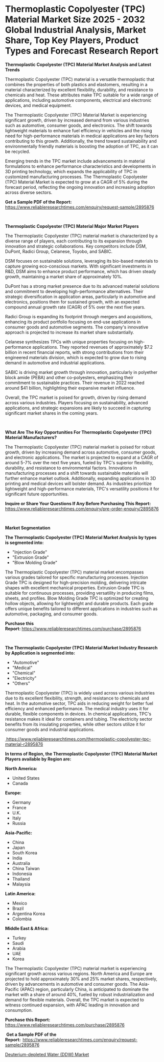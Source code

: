 <p><h1>Thermoplastic Copolyester (TPC) Material Market Size 2025 - 2032 Global Industrial Analysis, Market Share, Top Key Players, Product Types and Forecast Research Report</h1></p><p><strong>Thermoplastic Copolyester (TPC) Material Market Analysis and Latest Trends</strong></p>
<p><p>Thermoplastic Copolyester (TPC) material is a versatile thermoplastic that combines the properties of both plastics and elastomers, resulting in a material characterized by excellent flexibility, durability, and resistance to chemicals and heat. These attributes make TPC suitable for a wide range of applications, including automotive components, electrical and electronic devices, and medical equipment.</p><p>The Thermoplastic Copolyester (TPC) Material Market is experiencing significant growth, driven by increased demand from various industries such as automotive, consumer goods, and electronics. The shift towards lightweight materials to enhance fuel efficiency in vehicles and the rising need for high-performance materials in medical applications are key factors contributing to this growth. Additionally, the trend toward sustainability and environmentally friendly materials is boosting the adoption of TPC, as it can be recycled.</p><p>Emerging trends in the TPC market include advancements in material formulations to enhance performance characteristics and developments in 3D printing technology, which expands the applicability of TPC in customized manufacturing processes. The Thermoplastic Copolyester (TPC) Material Market is expected to grow at a CAGR of 5% during the forecast period, reflecting the ongoing innovation and increasing adoption across diverse sectors.</p></p>
<p><strong>Get a Sample PDF of the Report:&nbsp;</strong> <a href="https://www.reliableresearchtimes.com/enquiry/request-sample/2895876?utm_campaign=2199&utm_medium=2&utm_source=Github&utm_content=ia&utm_term=15032025&utm_id=thermoplastic-copolyester-tpc-material">https://www.reliableresearchtimes.com/enquiry/request-sample/2895876</a></p>
<p>&nbsp;</p>
<p><strong>Thermoplastic Copolyester (TPC) Material Major Market Players</strong></p>
<p><p>The Thermoplastic Copolyester (TPC) material market is characterized by a diverse range of players, each contributing to its expansion through innovation and strategic collaborations. Key competitors include DSM, DuPont, Radici Group, Celanese, Toyobo, and SABIC.</p><p>DSM focuses on sustainable solutions, leveraging its bio-based materials to capture growing eco-conscious markets. With significant investments in R&D, DSM aims to enhance product performance, which has driven steady growth, maintaining a market share of approximately 10%.</p><p>DuPont has a strong market presence due to its advanced material solutions and commitment to developing high-performance alternatives. Their strategic diversification in application areas, particularly in automotive and electronics, positions them for sustained growth, with an expected compound annual growth rate (CAGR) of 5% over the next five years.</p><p>Radici Group is expanding its footprint through mergers and acquisitions, enhancing its product portfolio focusing on end-use applications in consumer goods and automotive segments. The company's innovative approach is projected to increase its market share substantially.</p><p>Celanese synthesizes TPCs with unique properties focusing on high-performance applications. They reported revenues of approximately $7.2 billion in recent financial reports, with strong contributions from their engineered materials division, which is expected to grow due to rising demand in automotive and industrial applications.</p><p>SABIC is driving market growth through innovation, particularly in polyether block amide (PEBA) and other co-polyesters, emphasizing their commitment to sustainable practices. Their revenue in 2022 reached around $41 billion, highlighting their expansive market influence.</p><p>Overall, the TPC market is poised for growth, driven by rising demand across various industries. Players focusing on sustainability, advanced applications, and strategic expansions are likely to succeed in capturing significant market shares in the coming years.</p></p>
<p>&nbsp;</p>
<p><strong>What Are The Key Opportunities For Thermoplastic Copolyester (TPC) Material Manufacturers?</strong></p>
<p><p>The Thermoplastic Copolyester (TPC) material market is poised for robust growth, driven by increasing demand across automotive, consumer goods, and electronic applications. The market is projected to expand at a CAGR of around 5-7% over the next five years, fueled by TPC's superior flexibility, durability, and resistance to environmental factors. Innovations in manufacturing processes and a shift towards sustainable materials will further enhance market outlook. Additionally, expanding applications in 3D printing and medical devices will bolster demand. As industries prioritize lightweight and high-performance materials, TPC's versatility positions it for significant future opportunities. </p></p>
<p><strong>Inquire or Share Your Questions If Any Before Purchasing This Report:</strong> <a href="https://www.reliableresearchtimes.com/enquiry/pre-order-enquiry/2895876?utm_campaign=2199&utm_medium=2&utm_source=Github&utm_content=ia&utm_term=15032025&utm_id=thermoplastic-copolyester-tpc-material">https://www.reliableresearchtimes.com/enquiry/pre-order-enquiry/2895876</a></p>
<p>&nbsp;</p>
<p><strong>Market Segmentation</strong></p>
<p><strong>The Thermoplastic Copolyester (TPC) Material Market Analysis by types is segmented into:</strong></p>
<p><ul><li>"Injection Grade"</li><li>"Extrusion Grade"</li><li>"Blow Molding Grade"</li></ul></p>
<p><p>The Thermoplastic Copolyester (TPC) material market encompasses various grades tailored for specific manufacturing processes. Injection Grade TPC is designed for high-precision molding, delivering intricate shapes with excellent mechanical properties. Extrusion Grade TPC is suitable for continuous processes, providing versatility in producing films, sheets, and profiles. Blow Molding Grade TPC is optimized for creating hollow objects, allowing for lightweight and durable products. Each grade offers unique benefits tailored to different applications in industries such as automotive, packaging, and consumer goods.</p></p>
<p><strong>Purchase this Report:&nbsp;</strong><a href="https://www.reliableresearchtimes.com/purchase/2895876?utm_campaign=2199&utm_medium=2&utm_source=Github&utm_content=ia&utm_term=15032025&utm_id=thermoplastic-copolyester-tpc-material">https://www.reliableresearchtimes.com/purchase/2895876</a></p>
<p>&nbsp;</p>
<p><strong>The Thermoplastic Copolyester (TPC) Material Market Industry Research by Application is segmented into:</strong></p>
<p><ul><li>"Automotive"</li><li>"Medical"</li><li>"Chemical"</li><li>"Electricity"</li><li>"Others"</li></ul></p>
<p><p>Thermoplastic Copolyester (TPC) is widely used across various industries due to its excellent flexibility, strength, and resistance to chemicals and heat. In the automotive sector, TPC aids in reducing weight for better fuel efficiency and enhanced performance. The medical industry uses it for durable, flexible components in devices. In chemical applications, TPC's resistance makes it ideal for containers and tubing. The electricity sector benefits from its insulating properties, while other sectors utilize it for consumer goods and industrial applications.</p></p>
<p><a href="https://www.reliableresearchtimes.com/thermoplastic-copolyester-tpc-material-r2895876?utm_campaign=2199&utm_medium=2&utm_source=Github&utm_content=ia&utm_term=15032025&utm_id=thermoplastic-copolyester-tpc-material">&nbsp;https://www.reliableresearchtimes.com/thermoplastic-copolyester-tpc-material-r2895876</a></p>
<p><strong>In terms of Region, the Thermoplastic Copolyester (TPC) Material Market Players available by Region are:</strong></p>
<p>
    <p> <strong> North America: </strong>
        <ul>
            <li>United States</li>
            <li>Canada</li>
        </ul>
        </p> 
    <p> <strong> Europe: </strong>
        <ul>
            <li>Germany</li>
            <li>France</li>
            <li>U.K.</li>
            <li>Italy</li>
            <li>Russia</li>
        </ul>
        </p> 
    <p> <strong> Asia-Pacific: </strong>
        <ul>
            <li>China</li>
            <li>Japan</li>
            <li>South Korea</li>
            <li>India</li>
            <li>Australia</li>
            <li>China Taiwan</li>
            <li>Indonesia</li>
            <li>Thailand</li>
            <li>Malaysia</li>
        </ul>
        </p> 
    <p> <strong> Latin America: </strong>
        <ul>
            <li>Mexico</li>
            <li>Brazil</li>
            <li>Argentina Korea</li>
            <li>Colombia</li>
        </ul>
        </p> 
    <p> <strong> Middle East & Africa: </strong>
        <ul>
            <li>Turkey</li>
            <li>Saudi</li>
            <li>Arabia</li>
            <li>UAE</li>
            <li>Korea</li>
        </ul>
    </p>
    </p>
<p><p>The Thermoplastic Copolyester (TPC) material market is experiencing significant growth across various regions. North America and Europe are projected to hold approximately 30% and 25% market shares, respectively, driven by advancements in automotive and consumer goods. The Asia-Pacific (APAC) region, particularly China, is anticipated to dominate the market with a share of around 40%, fueled by robust industrialization and demand for flexible materials. Overall, the TPC market is expected to witness continued expansion, with APAC leading in innovation and consumption.</p></p>
<p><strong>Purchase this Report: </strong><a href="https://www.reliableresearchtimes.com/purchase/2895876?utm_campaign=2199&utm_medium=2&utm_source=Github&utm_content=ia&utm_term=15032025&utm_id=thermoplastic-copolyester-tpc-material">https://www.reliableresearchtimes.com/purchase/2895876</a></p>
<p>&nbsp;<strong>Get a Sample PDF of the Report:&nbsp;&nbsp;</strong><a href="https://www.reliableresearchtimes.com/enquiry/request-sample/2895876?utm_campaign=2199&utm_medium=2&utm_source=Github&utm_content=ia&utm_term=15032025&utm_id=thermoplastic-copolyester-tpc-material">https://www.reliableresearchtimes.com/enquiry/request-sample/2895876</a></p>
<p><strong></strong></p>
<p><p><a href="https://github.com/SamiaChowdhury801/Market-Research-Report-List-2/blob/main/deuterium-depleted-water-ddw-market.md?utm_campaign=2199&utm_medium=2&utm_source=Github&utm_content=ia&utm_term=15032025&utm_id=thermoplastic-copolyester-tpc-material">Deuterium-depleted Water (DDW) Market</a></p></p>